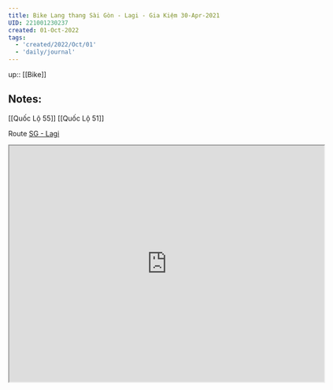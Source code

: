 ```yaml
---
title: Bike Lang thang Sài Gòn - Lagi - Gia Kiệm 30-Apr-2021
UID: 221001230237
created: 01-Oct-2022
tags:
  - 'created/2022/Oct/01'
  - 'daily/journal'
---
```

up:: [[Bike]]

## Notes:

[[Quốc Lộ 55]]
[[Quốc Lộ 51]]

Route [SG - Lagi](https://www.google.com/maps/d/u/0/edit?hl=en&hl=en&mid=1yH1kq8wHlgozWNd8IzPIAcAJv5PjXQ4&ll=10.81380890034022%2C106.16472648550385&z=8)

<iframe src="https://www.google.com/maps/d/u/0/embed?mid=1yH1kq8wHlgozWNd8IzPIAcAJv5PjXQ4&ehbc=2E312F" width="640" height="480"></iframe>